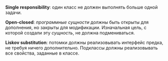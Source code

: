 **Single responsibility**: один класс не должен выполнять больше одной задачи.

**Open-closed**: *программные сущности* должны быть открыты для дополнения, но закрыты для модификации. Изначальная цель, с которой создали эту *сущность*, не должна подмениваться.

**Liskov substitution**: потомки должны реализовывать интерфейс предка, не требуя ничего дополнительно. Подклассы должны реализовывать все свойства, заданные в классе.

